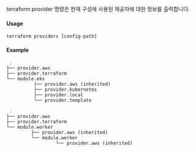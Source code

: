 terraform provider 명령은 현재 구성에 사용된 제공자에 대한 정보를 출력합니다.

#### Usage

```
terraform providers [config-path]
```

#### Example

```  
 . 
├── provider.aws
├── provider.terraform
└── module.eks
          ├── provider.aws (inherited)
          ├── provider.kubernetes
          ├── provider.local
          └── provider.template
```
  
```
 .
├── provider.aws
├── provider.terraform 
└── module.worker
         ├── provider.aws (inherited)
         └── module.worker
                  └── provider.aws (inherited)
```
